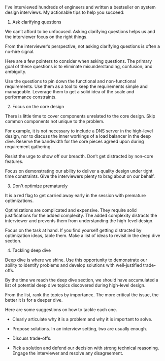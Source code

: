 I've interviewed hundreds of engineers and written a bestseller on system design interviews. My actionable tips to help you succeed:

1. Ask clarifying questions

We can’t afford to be unfocused. Asking clarifying questions helps us and the interviewer focus on the right things.

From the interviewer’s perspective, not asking clarifying questions is often a no-hire signal.

Here are a few pointers to consider when asking questions. The primary goal of these questions is to eliminate misunderstanding, confusion, and ambiguity.

Use the questions to pin down the functional and non-functional requirements. Use them as a tool to keep the requirements simple and manageable. Leverage them to get a solid idea of the scale and performance constraints.

2. Focus on the core design

There is little time to cover components unrelated to the core design. Skip common components not unique to the problem.

For example, it is not necessary to include a DNS server in the high-level design, nor to discuss the inner workings of a load balancer in the deep dive. Reserve the bandwidth for the core pieces agreed upon during requirement gathering.

Resist the urge to show off our breadth. Don’t get distracted by non-core features.

Focus on demonstrating our ability to deliver a quality design under tight time constraints. Give the interviewers plenty to brag about on our behalf.

3. Don't optimize prematurely

It is a red flag to get carried away early in the session with premature optimizations.

Optimizations are complicated and expensive. They require solid justifications for the added complexity. The added complexity distracts the interviewer and prevents them from understanding the high-level design.

Focus on the task at hand. If you find yourself getting distracted by optimization ideas, table them. Make a list of ideas to revisit in the deep dive section.

4. Tackling deep dive

Deep dive is where we shine. Use this opportunity to demonstrate our ability to identify problems and develop solutions with well-justified trade-offs.

By the time we reach the deep dive section, we should have accumulated a list of potential deep dive topics discovered during high-level design.

From the list, rank the topics by importance. The more critical the issue, the better it is for a deeper dive.

Here are some suggestions on how to tackle each one.

- Clearly articulate why it is a problem and why it is important to solve.

- Propose solutions. In an interview setting, two are usually enough.

- Discuss trade-offs.

- Pick a solution and defend our decision with strong technical reasoning. Engage the interviewer and resolve any disagreement.
